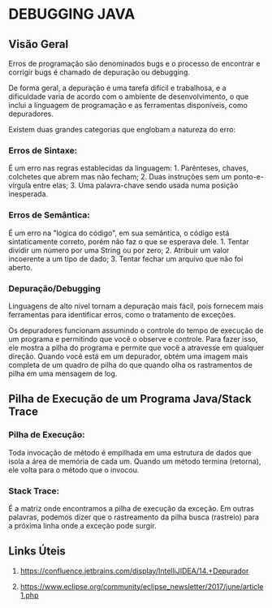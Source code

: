 # DEBUGGING JAVA

## Visão Geral

Erros de programação são denominados bugs e o processo de encontrar e corrigir bugs é chamado de depuração ou
debugging.

De forma geral, a depuração é uma tarefa difícil e trabalhosa, e a dificuldade varia de acordo com o ambiente de desenvolvimento, o que inclui a linguagem de programação e as ferramentas disponíveis, como depuradores.

Existem duas grandes categorias que englobam a natureza do erro:

### Erros de Sintaxe:

É um erro nas regras establecidas da linguagem: 1. Parênteses, chaves, colchetes que abrem mas não fecham; 2. Duas instruções sem um ponto-e-vírgula entre elas; 3. Uma palavra-chave sendo usada numa posição inesperada.

### Erros de Semântica:

É um erro na "lógica do código", em sua semântica, o código está sintaticamente correto, porém não faz o que se esperava dele. 1. Tentar dividir um número por uma String ou por zero; 2. Atribuir um valor incoerente a um tipo de dado; 3. Tentar fechar um arquivo que não foi aberto.

### Depuração/Debugging

Linguagens de alto nível tornam a depuração mais fácil, pois fornecem mais ferramentas para identificar erros, como o tratamento de exceções.

Os depuradores funcionam assumindo o controle do tempo de execução de um programa e permitindo que você o observe e controle. Para fazer isso, ele mostra a pilha do programa e permite que você a atravesse em qualquer direção. Quando você está em um depurador, obtém uma imagem mais completa de um quadro de pilha do que quando olha os rastramentos de pilha em uma mensagem de log.

## Pilha de Execução de um Programa Java/Stack Trace

### Pilha de Execução:

Toda invocação de método é empilhada em uma estrutura de dados que isola a área de memória de cada um. Quando um método termina (retorna), ele volta para o método que o invocou.

### Stack Trace:

É a matriz onde encontramos a pilha de execução da exceção. Em outras palavras, podemos dizer que o rastreamento da pilha busca (rastreio) para a próxima linha onde a exceção pode surgir.

## Links Úteis

1. https://confluence.jetbrains.com/display/IntelliJIDEA/14.+Depurador

2. https://www.eclipse.org/community/eclipse_newsletter/2017/june/article1.php
